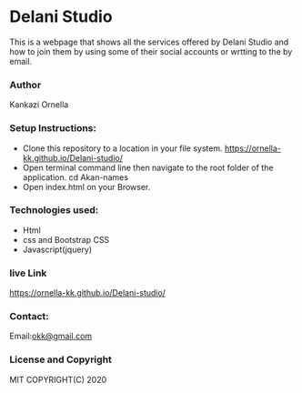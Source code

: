 # Delani Studio
This is a webpage that shows all the services offered by Delani Studio and how to join them by using some of their social accounts or wrtting to the by email.
### Author
Kankazi Ornella
### Setup Instructions:
* Clone this repository to a location in your file system. https://ornella-kk.github.io/Delani-studio/
* Open terminal command line then navigate to the root folder of the application. cd Akan-names
* Open index.html on your Browser.
### Technologies used:
* Html
* css and Bootstrap CSS
* Javascript(jquery)
### live Link
https://ornella-kk.github.io/Delani-studio/
### Contact:
Email:okk@gmail.com
### License and Copyright
MIT
COPYRIGHT(C) 2020

